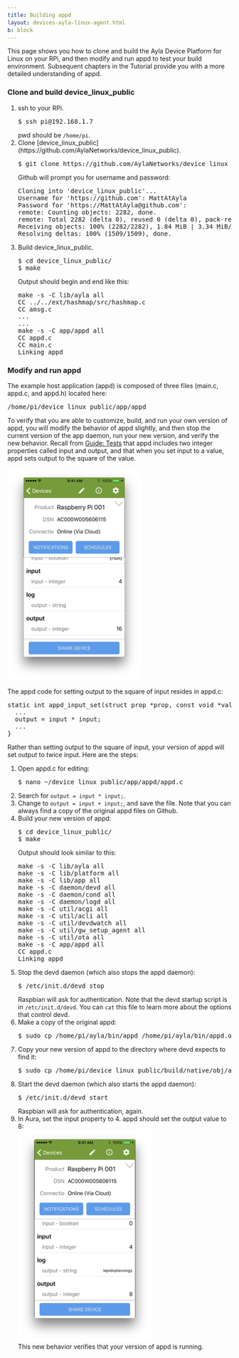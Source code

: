 ```yaml
---
title: Building appd
layout: devices-ayla-linux-agent.html
b: block
---
```


This page shows you how to clone and build the Ayla Device Platform for Linux on your RPi, and then modify and run appd to test your build environment. Subsequent chapters in the Tutorial provide you with a more detailed understanding of appd. 

### Clone and build device_linux_public

<ol>
<li>ssh to your RPi.
<pre>
$ ssh pi@192.168.1.7
</pre>
pwd should be <code>/home/pi</code>.
</li>
<li>Clone [device_linux_public](https://github.com/AylaNetworks/device_linux_public).
<pre>
$ git clone https://github.com/AylaNetworks/device_linux_public.git
</pre>
Github will prompt you for username and password:
<pre>
Cloning into 'device_linux_public'...
Username for 'https://github.com': MattAtAyla
Password for 'https://MattAtAyla@github.com': 
remote: Counting objects: 2282, done.
remote: Total 2282 (delta 0), reused 0 (delta 0), pack-reused 2282
Receiving objects: 100% (2282/2282), 1.84 MiB | 3.34 MiB/s, done.
Resolving deltas: 100% (1509/1509), done.
</pre>
</li>
<li>Build device_linux_public.
<pre>
$ cd device_linux_public/
$ make
</pre>
Output should begin and end like this:
<pre>
make -s -C lib/ayla all
CC ../../ext/hashmap/src/hashmap.c
CC amsg.c
...
...
make -s -C app/appd all
CC appd.c
CC main.c
Linking appd
</pre>
</li>
</ol>

### Modify and run appd

The example host application (appd) is composed of three files (main.c, appd.c, and appd.h) located here:

<pre>
/home/pi/device_linux_public/app/appd
</pre>

To verify that you are able to customize, build, and run your own version of appd, you will modify the behavior of appd slightly, and then stop the current version of the app daemon, run your new version, and verify the new behavior. Recall from [Guide: Tests](/devices/ayla-linux-agent/guide/tests/) that appd includes two integer properties called input and output, and that when you set input to a value, appd sets output to the square of the value.

<div class="row align-items-center">
<div class="col-lg-4 col-md-6 col-sm-12">
<img class="img-fluid" src="../../guide/tests/aura-016.jpg">
</div>
</div>

The appd code for setting output to the square of input resides in appd.c:

<pre>
static int appd_input_set(struct prop *prop, const void *val, size_t len, const struct op_args *args) {
  ...
  output = input * input;
  ...
}
</pre>

Rather than setting output to the square of input, your version of appd will set output to twice input. Here are the steps:

<ol>
<li>Open appd.c for editing:
<pre>
$ nano ~/device_linux_public/app/appd/appd.c
</pre>
</li>
<li>Search for <code>output = input * input;</code>.</li>
<li>Change to <code>output = input + input;</code>, and save the file. Note that you can always find a copy of the original appd files on Github.</li>
<li>Build your new version of appd:
<pre>
$ cd device_linux_public/
$ make
</pre>
Output should look similar to this:
<pre>
make -s -C lib/ayla all
make -s -C lib/platform all
make -s -C lib/app all
make -s -C daemon/devd all
make -s -C daemon/cond all
make -s -C daemon/logd all
make -s -C util/acgi all
make -s -C util/acli all
make -s -C util/devdwatch all
make -s -C util/gw_setup_agent all
make -s -C util/ota all
make -s -C app/appd all
CC appd.c
Linking appd
</pre>
</li>
<li>Stop the devd daemon (which also stops the appd daemon):
<pre>
$ /etc/init.d/devd stop
</pre>
Raspbian will ask for authentication. Note that the devd startup script is in <code>/etc/init.d/devd</code>. You can <code>cat</code> this file to learn more about the options that control devd.
</li>
<li>Make a copy of the original appd:
<pre>
$ sudo cp /home/pi/ayla/bin/appd /home/pi/ayla/bin/appd.original
</pre>
</li>
<li>Copy your new version of appd to the directory where devd expects to find it:
<pre>
$ sudo cp /home/pi/device_linux_public/build/native/obj/app/appd/appd /home/pi/ayla/bin/appd
</pre>
</li>
<li>Start the devd daemon (which also starts the appd daemon):
<pre>
$ /etc/init.d/devd start
</pre>
Raspbian will ask for authentication, again.
</li>
<li>In Aura, set the input property to 4. appd should set the output value to 8:
<div class="row align-items-center">
<div class="col-lg-4 col-md-6 col-sm-12">
<img class="img-fluid" src="aura-024.jpg">
</div>
</div>
This new behavior verifies that your version of appd is running.
</li>
</ol>

